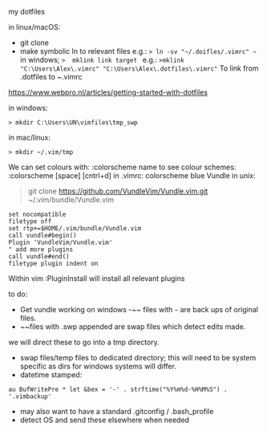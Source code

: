 my dotfiles

in linux/macOS:
 - git clone
 - make symbolic ln to relevant files
e.g.:
```> ln -sv "~/.doifles/.vimrc" ~ ```
in windows;
```>  mklink link target ```
e.g.:
```>mklink  "C:\Users\Alex\.vimrc" "C:\Users\Alex\.dotfiles\.vimrc"```
To link from .dotfiles to ~.vimrc

https://www.webpro.nl/articles/getting-started-with-dotfiles

in windows:
```
> mkdir C:\Users\UN\vimfiles\tmp_swp
```
in mac/linux:
```
> mkdir ~/.vim/tmp
```
We can set colours with:
:colorscheme name
to see colour schemes:
:colorscheme [space] [cntrl+d]
in .vimrc:
colorscheme blue 
Vundle in unix:
>git clone https://github.com/VundleVim/Vundle.vim.git ~/.vim/bundle/Vundle.vim
```
set nocompatible
filetype off
set rtp+=$HOME/.vim/bundle/Vundle.vim
call vundle#begin()
Plugin 'VundleVim/Vundle.vim'
" add more plugins
call vundle#end()
filetype plugin indent on

```
Within vim :PluginInstall will install all relevant plugins

to do:
 - Get vundle working on windows
 -~~ files with `~` are back ups of original files.
 - ~~files with .swp appended are swap files which detect edits made.

we will direct these to go into a tmp directory.
 - swap files/temp files to dedicated directory; this will need to be system specific as dirs for windows systems will differ.
 - datetime stamped:

```au BufWritePre * let &bex = '-' . strftime("%Y%m%d-%H%M%S") . '.vimbackup'```
 - may also want to have a standard .gitconfig / .bash_profile
 - detect OS and send these elsewhere when needed 
